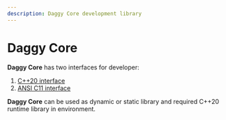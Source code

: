 ```yaml
---
description: Daggy Core development library
---
```


# Daggy Core

**Daggy Core** has two interfaces for developer:

1. [C++20 interface](c++20-interface.md)
2. [ANSI C11 interface](ansi-c11-interface.md)

**Daggy Core** can be used as dynamic or static library and required C++20 runtime library in environment.
